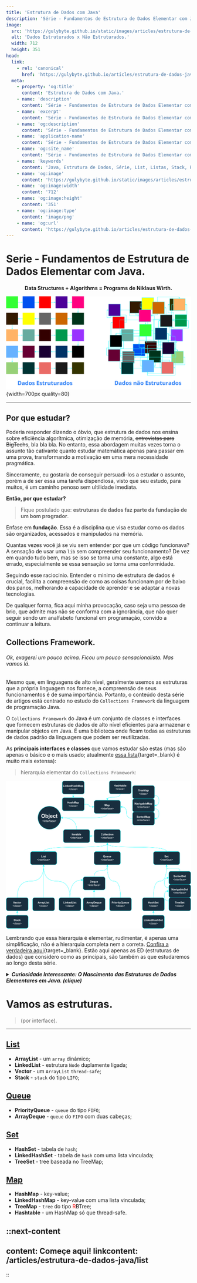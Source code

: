 ```yaml
---
title: 'Estrutura de Dados com Java'
description: 'Série - Fundamentos de Estrutura de Dados Elementar com Java.'
image:
  src: 'https://gulybyte.github.io/static/images/articles/estrutura-de-dados-java/dados-estruturados-x-nao-estruturados.png'
  alt: 'Dados Estruturados x Não Estruturados.'
  width: 712
  height: 351
head:
  link:
    - rel: 'canonical'
      href: 'https://gulybyte.github.io/articles/estrutura-de-dados-java'
  meta:
    - property: 'og:title'
      content: 'Estrutura de Dados com Java.'
    - name: 'description'
      content: 'Série - Fundamentos de Estrutura de Dados Elementar com Java.'
    - name: 'excerpt'
      content: 'Série - Fundamentos de Estrutura de Dados Elementar com Java.'
    - name: 'og:description'
      content: 'Série - Fundamentos de Estrutura de Dados Elementar com Java.'
    - name: 'application-name'
      content: 'Série - Fundamentos de Estrutura de Dados Elementar com Java.'
    - name: 'og:site_name'
      content: 'Série - Fundamentos de Estrutura de Dados Elementar com Java.'
    - name: 'keywords'
      content: 'Java, Estrutura de Dados, Série, List, Listas, Stack, Pilha, Árvores, Trees, Filas, Queues, Mapas, Maps, Set, Algoritmos e Estrutura de Dados Java'
    - name: 'og:image'
      content: 'https://gulybyte.github.io/static/images/articles/estrutura-de-dados-java/dados-estruturados-x-nao-estruturados.png'
    - name: 'og:image:width'
      content: '712'
    - name: 'og:image:height'
      content: '351'
    - name: 'og:image:type'
      content: 'image/png'
    - name: 'og:url'
      content: 'https://gulybyte.github.io/articles/estrutura-de-dados-java'
---
```



# Serie - Fundamentos de Estrutura de Dados Elementar com Java.

<h2 style="font-size:1em;text-align:center;padding-top:0em!important;border-bottom:0px">Data Structures + Algorithms = Programs de Niklaus Wirth.</h2>

![Dados Estruturados x Não Estruturados](/static/images/articles/estrutura-de-dados-java/dados-estruturados-x-nao-estruturados.png){width=700px quality=80}

---

## Por que estudar?

Poderia responder dizendo o óbvio, que estrutura de dados nos ensina sobre eficiência algorítmica, otimização de memória, <s>entrevistas para BigTechs</s>, bla bla bla. No entanto, essa abordagem muitas vezes torna o assunto tão cativante quanto estudar matemática apenas para passar em uma prova, transformando a motivação em uma mera necessidade pragmática.

Sinceramente, eu gostaria de conseguir persuadi-los a estudar o assunto, porém a de ser essa uma tarefa dispendiosa, visto que seu estudo, para muitos, é um caminho penoso sem ultilidade imediata.

**Então, por que estudar?**

> Fique postulado que: **estruturas de dados faz parte da fundação de um bom progrador**.

Enfase em **fundação**. Essa é a disciplina que visa estudar como os dados são organizados, acessados e manipulados na memória.

Quantas vezes você já se viu sem entender por que um código funcionava? A sensação de usar uma `lib` sem compreender seu funcionamento? De vez em quando tudo bem, mas se isso se torna uma constante, algo está errado, especialmente se essa sensação se torna uma conformidade.

Seguindo esse raciocinio. Entender o minimo de estrutura de dados é crucial, facilita a compreensão de como as coisas funcionam por de baixo dos panos, melhorando a capacidade de aprender e se adaptar a novas tecnologias.

De qualquer forma, fica aqui minha provocação, caso seja uma pessoa de brio, que admite mas não se conforma com a ignorância, que não quer seguir sendo um analfabeto funcional em programação, convido a continuar a leitura.

## Collections Framework.

###### _Ok, exagerei um pouco acima. Ficou um pouco sensacionalista. Mas vamos lá._

Mesmo que, em linguagens de alto nível, geralmente usemos as estruturas que a própria linguagem nos fornece, a compreensão de seus funcionamentos é de suma importância. Portanto, o conteúdo desta série de artigos está centrado no estudo do `Collections Framework` da linguagem de programação Java.

<main>

O `Collections Framework` do Java é um conjunto de classes e interfaces que fornecem estruturas de dados de alto nível eficientes para armazenar e manipular objetos em Java. É uma biblioteca onde ficam todas as estruturas de dados padrão da linguagem que podem ser reutilizadas.

</main>

As **principais interfaces e classes** que vamos estudar são estas (mas são apenas o básico e o mais usado; atualmente [essa lista](https://docs.oracle.com/en/java/javase/21/docs/api/overview-tree.html){target=_blank} é muito mais extensa):

> hierarquia elementar do `Collections Framework`:

![Hierarquia rudimentar do Collections Framework do Java.](/static/images/articles/estrutura-de-dados-java/collections-framework-java.png)

Lembrando que essa hierarquia é elementar, rudimentar, é apenas uma simplificação, não é a hierarquia completa nem a correta. [Confira a verdadeira aqui](https://docs.oracle.com/en/java/javase/21/docs/api/overview-tree.html){target=_blank}. Estão aqui apenas as ED (estruturas de dados) que considero como as principais, são também as que estudaremos ao longo desta série.

<details>
<summary>
  <h5 style="display: inline;cursor:pointer;">
    Curiosidade Interessante: O Nascimento das Estruturas de Dados Elementares em Java. (clique)
  </h5>
</summary>

<br>

No embrião do Java, originalmente batizado como `Oak`, as únicas estruturas de dados elementares disponíveis eram o venerável `Vector` e o confiável `Hashtable`. Uma nota curiosa: o `Hashtable`, na época, não seguia o padrão de nomenclatura atual, que deveria ser chamado de `HashTable`.

Entretanto, à medida que Java evoluiu e enfrentou desafios mais complexos, a demanda por uma variedade mais ampla de estruturas de dados cresceu. Isso culminou no desenvolvimento do tão essencial `Collections Framework` no Java 1.2.

Uma curiosidade que frequentemente causa confusão (eu mesmo já me vi nessa situação) é a relação da interface `Map` com o `Collections Framework`. Ao contrário das outras estruturas, `Map` não estende diretamente de `java.util.Collection`, gerando um equívoco comum. No entanto, é importante salientar que, sim, `Map` é parte integral do `Collections Framework`.

</details>

# Vamos as estruturas.

> (por interface).

---

## [List](/articles/estrutura-de-dados-java/list)

- **ArrayList** - um `array` dinâmico;
- **LinkedList** - estrutura `Node` duplamente ligada;
- **Vector** - um `ArrayList` `thread-safe`;
- **Stack** - `stack` do tipo `LIFO`;

## [Queue](/articles/estrutura-de-dados-java/queue)

- **PriorityQueue** - `queue` do tipo `FIFO`;
- **ArrayDeque** - `queue` do `FIFO` com duas cabeças;

## [Set](/articles/estrutura-de-dados-java/set)

- **HashSet** - tabela de `hash`;
- **LinkedHashSet** - tabela de `hash` com uma lista vinculada;
- **TreeSet** - tree baseada no TreeMap;

## [Map](/articles/estrutura-de-dados-java/map)

- **HashMap** - key-value;
- **LinkedHashMap** - key-value com uma lista vinculada;
- **TreeMap** - `tree` do tipo <span style="color: red;">R</span><span style="color: black;">B</span>Tree;
- **Hashtable** - um HashMap só que thread-safe.


::next-content
---
content: Começe aqui!
linkcontent: /articles/estrutura-de-dados-java/list
---
::
